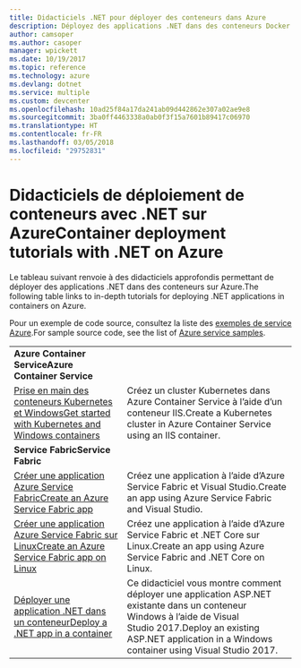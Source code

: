 ```yaml
---
title: Didacticiels .NET pour déployer des conteneurs dans Azure
description: Déployez des applications .NET dans des conteneurs Docker dans Azure et mettez-les à l’échelle avec DC/OS, Mesos ou Kubernetes.
author: camsoper
ms.author: casoper
manager: wpickett
ms.date: 10/19/2017
ms.topic: reference
ms.technology: azure
ms.devlang: dotnet
ms.service: multiple
ms.custom: devcenter
ms.openlocfilehash: 10ad25f84a17da241ab09d442862e307a02ae9e8
ms.sourcegitcommit: 3ba0ff4463338a0ab0f3f15a7601b89417c06970
ms.translationtype: HT
ms.contentlocale: fr-FR
ms.lasthandoff: 03/05/2018
ms.locfileid: "29752831"
---
```

# <a name="container-deployment-tutorials-with-net-on-azure"></a><span data-ttu-id="d5b1c-103">Didacticiels de déploiement de conteneurs avec .NET sur Azure</span><span class="sxs-lookup"><span data-stu-id="d5b1c-103">Container deployment tutorials with .NET on Azure</span></span>

<span data-ttu-id="d5b1c-104">Le tableau suivant renvoie à des didacticiels approfondis permettant de déployer des applications .NET dans des conteneurs sur Azure.</span><span class="sxs-lookup"><span data-stu-id="d5b1c-104">The following table links to in-depth tutorials for deploying .NET applications in containers on Azure.</span></span>

<span data-ttu-id="d5b1c-105">Pour un exemple de code source, consultez la liste des [exemples de service Azure](https://azure.microsoft.com/resources/samples/?platform=dotnet).</span><span class="sxs-lookup"><span data-stu-id="d5b1c-105">For sample source code, see the list of [Azure service samples](https://azure.microsoft.com/resources/samples/?platform=dotnet).</span></span>

| | |
|---|---|
| <span data-ttu-id="d5b1c-106">**Azure Container Service**</span><span class="sxs-lookup"><span data-stu-id="d5b1c-106">**Azure Container Service**</span></span> ||
| <span data-ttu-id="d5b1c-107">[Prise en main des conteneurs Kubernetes et Windows][1]</span><span class="sxs-lookup"><span data-stu-id="d5b1c-107">[Get started with Kubernetes and Windows containers][1]</span></span> | <span data-ttu-id="d5b1c-108">Créez un cluster Kubernetes dans Azure Container Service à l’aide d’un conteneur IIS.</span><span class="sxs-lookup"><span data-stu-id="d5b1c-108">Create a Kubernetes cluster in Azure Container Service using an IIS container.</span></span>
|<span data-ttu-id="d5b1c-109">**Service Fabric**</span><span class="sxs-lookup"><span data-stu-id="d5b1c-109">**Service Fabric**</span></span>| |
| <span data-ttu-id="d5b1c-110">[Créer une application Azure Service Fabric][2]</span><span class="sxs-lookup"><span data-stu-id="d5b1c-110">[Create an Azure Service Fabric app][2]</span></span> | <span data-ttu-id="d5b1c-111">Créez une application à l’aide d’Azure Service Fabric et Visual Studio.</span><span class="sxs-lookup"><span data-stu-id="d5b1c-111">Create an app using Azure Service Fabric and Visual Studio.</span></span> | 
| <span data-ttu-id="d5b1c-112">[Créer une application Azure Service Fabric sur Linux][3]</span><span class="sxs-lookup"><span data-stu-id="d5b1c-112">[Create an Azure Service Fabric app on Linux][3]</span></span> | <span data-ttu-id="d5b1c-113">Créez une application à l’aide d’Azure Service Fabric et .NET Core sur Linux.</span><span class="sxs-lookup"><span data-stu-id="d5b1c-113">Create an  app using Azure Service Fabric and .NET Core on Linux.</span></span> | 
| <span data-ttu-id="d5b1c-114">[Déployer une application .NET dans un conteneur][4]</span><span class="sxs-lookup"><span data-stu-id="d5b1c-114">[Deploy a .NET app in a container][4]</span></span> | <span data-ttu-id="d5b1c-115">Ce didacticiel vous montre comment déployer une application ASP.NET existante dans un conteneur Windows à l’aide de Visual Studio 2017.</span><span class="sxs-lookup"><span data-stu-id="d5b1c-115">Deploy an existing ASP.NET application in a Windows container using Visual Studio 2017.</span></span>  |

[1]: /azure/container-service/container-service-kubernetes-windows-walkthrough
[2]: /azure/service-fabric/service-fabric-create-your-first-application-in-visual-studio
[3]: /azure/service-fabric/service-fabric-get-started-containers
[4]: /azure/service-fabric/service-fabric-host-app-in-a-container
